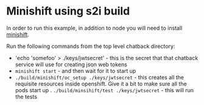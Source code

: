 # Minishift using s2i build
In order to run this example, in addition to node you will need to install [minishift](https://github.com/minishift/minishift).

Run the following commands from the top level chatback directory:
* 'echo 'somefoo' > ./keys/jwtsecret' - this is the secret that that chatback service will use for creating json web tokens
* `minishift start` - and then wait for it to start up
* `./build/minishift/oc_setup ./keys/jwtsecret` - this creates all the requisite resources inside openshift.  Give it a bit to make sure all the pods start up
. `./build/minsihift/test ./keys/jwtsecret` - this will run the tests

